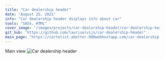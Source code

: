 ```yaml
---
title: "Car dealership header"
date: "August 25, 2021"
info: "Car dealership header displays info about car"
tools: "SASS, HTML"
cover_image: "/images/projects/car-dealership-header/car-dealership-header.png"
git_hub: "https://github.com/lauriselvijs/car-dealership-header"
main_page: "https://cartelist-abettor.000webhostapp.com/car-dealership-header/"
---
```


Main view
![Car dealership header](/images/projects/car-dealership-header/car-dealership-header.png)
